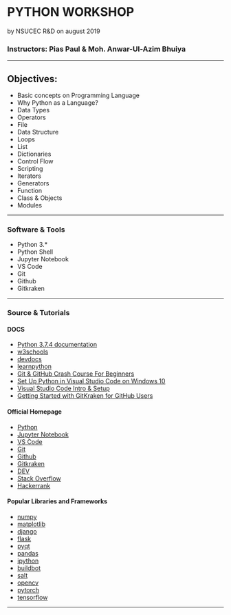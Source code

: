 # PYTHON WORKSHOP 
by NSUCEC R&D on august 2019

### Instructors: Pias Paul & Moh. Anwar-Ul-Azim Bhuiya
***

## Objectives:

* Basic concepts on Programming Language
* Why Python as a Language?
* Data Types  
* Operators
* File
* Data Structure
* Loops
* List
* Dictionaries
* Control Flow
* Scripting
* Iterators 
* Generators
* Function
* Class & Objects
* Modules
***

### Software & Tools

* Python 3.*
* Python Shell
* Jupyter Notebook
* VS Code
* Git
* Github
* Gitkraken
***

### Source & Tutorials

#### DOCS
* [Python 3.7.4 documentation](https://docs.python.org/3/)
* [w3schools](https://www.w3schools.com/python/)
* [devdocs](https://devdocs.io/python/)
* [learnpython](https://www.learnpython.org/en/Classes_and_Objects)
* [Git & GitHub Crash Course For Beginners](https://www.youtube.com/watch?v=SWYqp7iY_Tc)
* [Set Up Python in Visual Studio Code on Windows 10](https://youtu.be/dNFgRUD2w68?t=363)
* [Visual Studio Code Intro & Setup](https://www.youtube.com/watch?v=fnPhJHN0jTE)
* [Getting Started with GitKraken for GitHub Users](https://www.youtube.com/watch?v=AMFoJoNh3V4)


#### Official Homepage
* [Python](https://www.python.org/)
* [Jupyter Notebook](https://jupyter.org/)
* [VS Code](https://code.visualstudio.com/)
* [Git](https://git-scm.com/)
* [Github](https://github.com/)
* [Gitkraken](https://www.gitkraken.com/)
* [DEV](https://dev.to/t/python)
* [Stack Overflow](https://stackoverflow.com/)
* [Hackerrank](https://www.hackerrank.com)


#### Popular Libraries and Frameworks
* [numpy](https://numpy.org/)
* [matplotlib](https://matplotlib.org/)
* [django](https://www.djangoproject.com/)
* [flask](https://palletsprojects.com/p/flask/)
* [pyqt](https://riverbankcomputing.com/software/pyqt/intro)
* [pandas](https://pandas.pydata.org/)
* [ipython](http://ipython.org/)
* [buildbot](http://buildbot.net/)
* [salt](https://www.saltstack.com/)
* [opencv](https://opencv.org/)
* [pytorch](https://pytorch.org/)
* [tensorflow](https://www.tensorflow.org/)
***